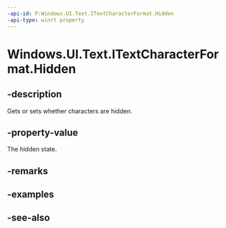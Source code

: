 ```yaml
---
-api-id: P:Windows.UI.Text.ITextCharacterFormat.Hidden
-api-type: winrt property
---
```


<!-- Property syntax
public Windows.UI.Text.FormatEffect Hidden { get;  set; }
-->

# Windows.UI.Text.ITextCharacterFormat.Hidden

## -description
Gets or sets whether characters are hidden.



## -property-value
The hidden state.

## -remarks

## -examples

## -see-also
